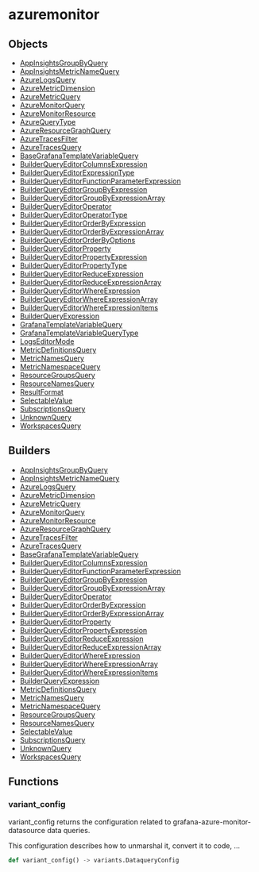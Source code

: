 # <span class="badge package-variant-dataquery"></span> azuremonitor

## Objects

 * <span class="badge object-type-class"></span> [AppInsightsGroupByQuery](./object-AppInsightsGroupByQuery.md)
 * <span class="badge object-type-class"></span> [AppInsightsMetricNameQuery](./object-AppInsightsMetricNameQuery.md)
 * <span class="badge object-type-class"></span> [AzureLogsQuery](./object-AzureLogsQuery.md)
 * <span class="badge object-type-class"></span> [AzureMetricDimension](./object-AzureMetricDimension.md)
 * <span class="badge object-type-class"></span> [AzureMetricQuery](./object-AzureMetricQuery.md)
 * <span class="badge object-type-class"></span> [AzureMonitorQuery](./object-AzureMonitorQuery.md)
 * <span class="badge object-type-class"></span> [AzureMonitorResource](./object-AzureMonitorResource.md)
 * <span class="badge object-type-enum"></span> [AzureQueryType](./object-AzureQueryType.md)
 * <span class="badge object-type-class"></span> [AzureResourceGraphQuery](./object-AzureResourceGraphQuery.md)
 * <span class="badge object-type-class"></span> [AzureTracesFilter](./object-AzureTracesFilter.md)
 * <span class="badge object-type-class"></span> [AzureTracesQuery](./object-AzureTracesQuery.md)
 * <span class="badge object-type-class"></span> [BaseGrafanaTemplateVariableQuery](./object-BaseGrafanaTemplateVariableQuery.md)
 * <span class="badge object-type-class"></span> [BuilderQueryEditorColumnsExpression](./object-BuilderQueryEditorColumnsExpression.md)
 * <span class="badge object-type-enum"></span> [BuilderQueryEditorExpressionType](./object-BuilderQueryEditorExpressionType.md)
 * <span class="badge object-type-class"></span> [BuilderQueryEditorFunctionParameterExpression](./object-BuilderQueryEditorFunctionParameterExpression.md)
 * <span class="badge object-type-class"></span> [BuilderQueryEditorGroupByExpression](./object-BuilderQueryEditorGroupByExpression.md)
 * <span class="badge object-type-class"></span> [BuilderQueryEditorGroupByExpressionArray](./object-BuilderQueryEditorGroupByExpressionArray.md)
 * <span class="badge object-type-class"></span> [BuilderQueryEditorOperator](./object-BuilderQueryEditorOperator.md)
 * <span class="badge object-type-disjunction"></span> [BuilderQueryEditorOperatorType](./object-BuilderQueryEditorOperatorType.md)
 * <span class="badge object-type-class"></span> [BuilderQueryEditorOrderByExpression](./object-BuilderQueryEditorOrderByExpression.md)
 * <span class="badge object-type-class"></span> [BuilderQueryEditorOrderByExpressionArray](./object-BuilderQueryEditorOrderByExpressionArray.md)
 * <span class="badge object-type-enum"></span> [BuilderQueryEditorOrderByOptions](./object-BuilderQueryEditorOrderByOptions.md)
 * <span class="badge object-type-class"></span> [BuilderQueryEditorProperty](./object-BuilderQueryEditorProperty.md)
 * <span class="badge object-type-class"></span> [BuilderQueryEditorPropertyExpression](./object-BuilderQueryEditorPropertyExpression.md)
 * <span class="badge object-type-enum"></span> [BuilderQueryEditorPropertyType](./object-BuilderQueryEditorPropertyType.md)
 * <span class="badge object-type-class"></span> [BuilderQueryEditorReduceExpression](./object-BuilderQueryEditorReduceExpression.md)
 * <span class="badge object-type-class"></span> [BuilderQueryEditorReduceExpressionArray](./object-BuilderQueryEditorReduceExpressionArray.md)
 * <span class="badge object-type-class"></span> [BuilderQueryEditorWhereExpression](./object-BuilderQueryEditorWhereExpression.md)
 * <span class="badge object-type-class"></span> [BuilderQueryEditorWhereExpressionArray](./object-BuilderQueryEditorWhereExpressionArray.md)
 * <span class="badge object-type-class"></span> [BuilderQueryEditorWhereExpressionItems](./object-BuilderQueryEditorWhereExpressionItems.md)
 * <span class="badge object-type-class"></span> [BuilderQueryExpression](./object-BuilderQueryExpression.md)
 * <span class="badge object-type-disjunction"></span> [GrafanaTemplateVariableQuery](./object-GrafanaTemplateVariableQuery.md)
 * <span class="badge object-type-enum"></span> [GrafanaTemplateVariableQueryType](./object-GrafanaTemplateVariableQueryType.md)
 * <span class="badge object-type-enum"></span> [LogsEditorMode](./object-LogsEditorMode.md)
 * <span class="badge object-type-class"></span> [MetricDefinitionsQuery](./object-MetricDefinitionsQuery.md)
 * <span class="badge object-type-class"></span> [MetricNamesQuery](./object-MetricNamesQuery.md)
 * <span class="badge object-type-class"></span> [MetricNamespaceQuery](./object-MetricNamespaceQuery.md)
 * <span class="badge object-type-class"></span> [ResourceGroupsQuery](./object-ResourceGroupsQuery.md)
 * <span class="badge object-type-class"></span> [ResourceNamesQuery](./object-ResourceNamesQuery.md)
 * <span class="badge object-type-enum"></span> [ResultFormat](./object-ResultFormat.md)
 * <span class="badge object-type-class"></span> [SelectableValue](./object-SelectableValue.md)
 * <span class="badge object-type-class"></span> [SubscriptionsQuery](./object-SubscriptionsQuery.md)
 * <span class="badge object-type-class"></span> [UnknownQuery](./object-UnknownQuery.md)
 * <span class="badge object-type-class"></span> [WorkspacesQuery](./object-WorkspacesQuery.md)
## Builders

 * <span class="badge builder"></span> [AppInsightsGroupByQuery](./builder-AppInsightsGroupByQuery.md)
 * <span class="badge builder"></span> [AppInsightsMetricNameQuery](./builder-AppInsightsMetricNameQuery.md)
 * <span class="badge builder"></span> [AzureLogsQuery](./builder-AzureLogsQuery.md)
 * <span class="badge builder"></span> [AzureMetricDimension](./builder-AzureMetricDimension.md)
 * <span class="badge builder"></span> [AzureMetricQuery](./builder-AzureMetricQuery.md)
 * <span class="badge builder"></span> [AzureMonitorQuery](./builder-AzureMonitorQuery.md)
 * <span class="badge builder"></span> [AzureMonitorResource](./builder-AzureMonitorResource.md)
 * <span class="badge builder"></span> [AzureResourceGraphQuery](./builder-AzureResourceGraphQuery.md)
 * <span class="badge builder"></span> [AzureTracesFilter](./builder-AzureTracesFilter.md)
 * <span class="badge builder"></span> [AzureTracesQuery](./builder-AzureTracesQuery.md)
 * <span class="badge builder"></span> [BaseGrafanaTemplateVariableQuery](./builder-BaseGrafanaTemplateVariableQuery.md)
 * <span class="badge builder"></span> [BuilderQueryEditorColumnsExpression](./builder-BuilderQueryEditorColumnsExpression.md)
 * <span class="badge builder"></span> [BuilderQueryEditorFunctionParameterExpression](./builder-BuilderQueryEditorFunctionParameterExpression.md)
 * <span class="badge builder"></span> [BuilderQueryEditorGroupByExpression](./builder-BuilderQueryEditorGroupByExpression.md)
 * <span class="badge builder"></span> [BuilderQueryEditorGroupByExpressionArray](./builder-BuilderQueryEditorGroupByExpressionArray.md)
 * <span class="badge builder"></span> [BuilderQueryEditorOperator](./builder-BuilderQueryEditorOperator.md)
 * <span class="badge builder"></span> [BuilderQueryEditorOrderByExpression](./builder-BuilderQueryEditorOrderByExpression.md)
 * <span class="badge builder"></span> [BuilderQueryEditorOrderByExpressionArray](./builder-BuilderQueryEditorOrderByExpressionArray.md)
 * <span class="badge builder"></span> [BuilderQueryEditorProperty](./builder-BuilderQueryEditorProperty.md)
 * <span class="badge builder"></span> [BuilderQueryEditorPropertyExpression](./builder-BuilderQueryEditorPropertyExpression.md)
 * <span class="badge builder"></span> [BuilderQueryEditorReduceExpression](./builder-BuilderQueryEditorReduceExpression.md)
 * <span class="badge builder"></span> [BuilderQueryEditorReduceExpressionArray](./builder-BuilderQueryEditorReduceExpressionArray.md)
 * <span class="badge builder"></span> [BuilderQueryEditorWhereExpression](./builder-BuilderQueryEditorWhereExpression.md)
 * <span class="badge builder"></span> [BuilderQueryEditorWhereExpressionArray](./builder-BuilderQueryEditorWhereExpressionArray.md)
 * <span class="badge builder"></span> [BuilderQueryEditorWhereExpressionItems](./builder-BuilderQueryEditorWhereExpressionItems.md)
 * <span class="badge builder"></span> [BuilderQueryExpression](./builder-BuilderQueryExpression.md)
 * <span class="badge builder"></span> [MetricDefinitionsQuery](./builder-MetricDefinitionsQuery.md)
 * <span class="badge builder"></span> [MetricNamesQuery](./builder-MetricNamesQuery.md)
 * <span class="badge builder"></span> [MetricNamespaceQuery](./builder-MetricNamespaceQuery.md)
 * <span class="badge builder"></span> [ResourceGroupsQuery](./builder-ResourceGroupsQuery.md)
 * <span class="badge builder"></span> [ResourceNamesQuery](./builder-ResourceNamesQuery.md)
 * <span class="badge builder"></span> [SelectableValue](./builder-SelectableValue.md)
 * <span class="badge builder"></span> [SubscriptionsQuery](./builder-SubscriptionsQuery.md)
 * <span class="badge builder"></span> [UnknownQuery](./builder-UnknownQuery.md)
 * <span class="badge builder"></span> [WorkspacesQuery](./builder-WorkspacesQuery.md)
## Functions

### <span class="badge function"></span> variant_config

variant_config returns the configuration related to grafana-azure-monitor-datasource data queries.

This configuration describes how to unmarshal it, convert it to code, …

```python
def variant_config() -> variants.DataqueryConfig
```

